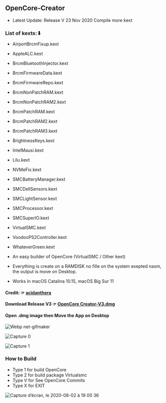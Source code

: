 ## OpenCore-Creator
- Latest Update: Release V  23 Nov 2020 Compile more kext
### List of kexts:⬇︎

- AirportBrcmFixup.kext
- AppleALC.kext
- BrcmBluetoothInjector.kext
- BrcmFirmwareData.kext
- BrcmFirmwareRepo.kext
- BrcmNonPatchRAM.kext
- BrcmNonPatchRAM2.kext
- BrcmPatchRAM.kext
- BrcmPatchRAM2.kext
- BrcmPatchRAM3.kext
- BrightnessKeys.kext
- IntelMausi.kext
- Lilu.kext
- NVMeFix.kext
- SMCBatteryManager.kext
- SMCDellSensors.kext
- SMCLightSensor.kext
- SMCProcessor.kext
- SMCSuperIO.kext
- VirtualSMC.kext
- VoodooPS2Controller.kext
- WhateverGreen.kext


- An easy builder of OpenCore (VirtualSMC / Other kext)
- Everything is create on a RAMDISK no fille on the system exepted nasm, the output is move on Desktop.
- Works in macOS Catalina 10.15, macOS Big Sur 11
#### Credit: ☞ [acidanthera](https://github.com/acidanthera)
#### Download Release V3 ☞ [OpenCore Creator-V3.dmg ](https://github.com/chris1111/OpenCore-Creator/releases/tag/V3)

#### Open .dmg image then Move the App on Desktop
![Webp net-gifmaker](https://user-images.githubusercontent.com/6248794/88553305-200dcf80-cff3-11ea-97f6-c3dba49d363d.gif)

![Capture 0](https://user-images.githubusercontent.com/6248794/88550729-fef7af80-cfef-11ea-83e6-af116472889f.png)

![Capture 1](https://user-images.githubusercontent.com/6248794/88550516-b93ae700-cfef-11ea-92ff-2c2a9ab3acdb.png)

### How to Build
- Type 1 for build OpenCore
- Type 2 for build package Virtualsmc
- Type V for See OpenCore Commits
- Type X for EXIT

![Capture d’écran, le 2020-08-02 à 19 00 36](https://user-images.githubusercontent.com/6248794/89134373-a8f4a180-d4f2-11ea-8b1d-c2ca1b10ff97.png)
